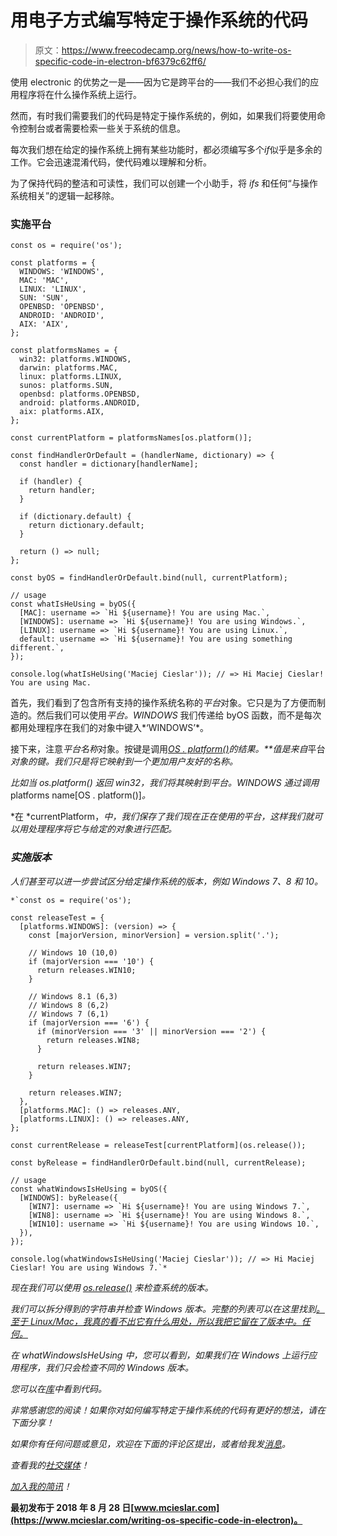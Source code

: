 # 用电子方式编写特定于操作系统的代码

> 原文：<https://www.freecodecamp.org/news/how-to-write-os-specific-code-in-electron-bf6379c62ff6/>

使用 electronic 的优势之一是——因为它是跨平台的——我们不必担心我们的应用程序将在什么操作系统上运行。

然而，有时我们需要我们的代码是特定于操作系统的，例如，如果我们将要使用命令控制台或者需要检索一些关于系统的信息。

每次我们想在给定的操作系统上拥有某些功能时，都必须编写多个*if*似乎是多余的工作。它会迅速混淆代码，使代码难以理解和分析。

为了保持代码的整洁和可读性，我们可以创建一个小助手，将 *ifs* 和任何“与操作系统相关”的逻辑一起移除。

### 实施平台

```
const os = require('os');

const platforms = {
  WINDOWS: 'WINDOWS',
  MAC: 'MAC',
  LINUX: 'LINUX',
  SUN: 'SUN',
  OPENBSD: 'OPENBSD',
  ANDROID: 'ANDROID',
  AIX: 'AIX',
};

const platformsNames = {
  win32: platforms.WINDOWS,
  darwin: platforms.MAC,
  linux: platforms.LINUX,
  sunos: platforms.SUN,
  openbsd: platforms.OPENBSD,
  android: platforms.ANDROID,
  aix: platforms.AIX,
};

const currentPlatform = platformsNames[os.platform()];

const findHandlerOrDefault = (handlerName, dictionary) => {
  const handler = dictionary[handlerName];

  if (handler) {
    return handler;
  }

  if (dictionary.default) {
    return dictionary.default;
  }

  return () => null;
};

const byOS = findHandlerOrDefault.bind(null, currentPlatform);

// usage
const whatIsHeUsing = byOS({
  [MAC]: username => `Hi ${username}! You are using Mac.`,
  [WINDOWS]: username => `Hi ${username}! You are using Windows.`,
  [LINUX]: username => `Hi ${username}! You are using Linux.`,
  default: username => `Hi ${username}! You are using something different.`,
});

console.log(whatIsHeUsing('Maciej Cieslar')); // => Hi Maciej Cieslar! You are using Mac.
```

首先，我们看到了包含所有支持的操作系统名称的*平台*对象。它只是为了方便而制造的。然后我们可以使用*平台。WINDOWS* 我们传递给 byOS 函数，而不是每次都用处理程序在我们的对象中键入*‘WINDOWS’*。

接下来，注意*平台名称*对象。按键是调用[*OS . platform()*](https://nodejs.org/api/os.html#os_os_platform)*的结果。**值是来自*平台*对象的键。我们只是将它映射到一个更加用户友好的名称。*

*比如当 *os.platform()* 返回 *win32，*我们将其映射到*平台。WINDOWS* 通过调用*platforms name[OS . platform()]*。*

*在 *currentPlatform，*中，我们保存了我们现在正在使用的平台，这样我们就可以用处理程序将它与给定的对象进行匹配。*

### *实施版本*

*人们甚至可以进一步尝试区分给定操作系统的版本，例如 Windows 7、8 和 10。*

```
*`const os = require('os');

const releaseTest = {
  [platforms.WINDOWS]: (version) => {
    const [majorVersion, minorVersion] = version.split('.');

    // Windows 10 (10,0)
    if (majorVersion === '10') {
      return releases.WIN10;
    }

    // Windows 8.1 (6,3)
    // Windows 8 (6,2)
    // Windows 7 (6,1)
    if (majorVersion === '6') {
      if (minorVersion === '3' || minorVersion === '2') {
        return releases.WIN8;
      }

      return releases.WIN7;
    }

    return releases.WIN7;
  },
  [platforms.MAC]: () => releases.ANY,
  [platforms.LINUX]: () => releases.ANY,
};

const currentRelease = releaseTest[currentPlatform](os.release());

const byRelease = findHandlerOrDefault.bind(null, currentRelease);

// usage
const whatWindowsIsHeUsing = byOS({
  [WINDOWS]: byRelease({
    [WIN7]: username => `Hi ${username}! You are using Windows 7.`,
    [WIN8]: username => `Hi ${username}! You are using Windows 8.`,
    [WIN10]: username => `Hi ${username}! You are using Windows 10.`,
  }),
});

console.log(whatWindowsIsHeUsing('Maciej Cieslar')); // => Hi Maciej Cieslar! You are using Windows 7.`* 
```

*现在我们可以使用 [*os.release()*](https://nodejs.org/api/os.html#os_os_release) 来检查系统的版本。*

*我们可以拆分得到的字符串并检查 Windows 版本。完整的列表可以在这里找到[。至于 Linux/Mac，我真的看不出它有什么用处，所以我把它留在了*版本中。任何*。](https://stackoverflow.com/a/44916050/6569856)*

*在 *whatWindowsIsHeUsing* 中，您可以看到，如果我们在 Windows 上运行应用程序，我们只会检查不同的 Windows 版本。*

*您可以在[库](https://github.com/maciejcieslar/os-specific-electron)中看到代码。*

*非常感谢您的阅读！如果你对如何编写特定于操作系统的代码有更好的想法，请在下面分享！*

*如果你有任何问题或意见，欢迎在下面的评论区提出，或者给我发[消息](https://www.mcieslar.com/contact)。*

*查看我的[社交媒体](https://www.maciejcieslar.com/about/)！*

*[加入我的简讯](http://eepurl.com/dAKhxb)！*

**最初发布于 2018 年 8 月 28 日[www.mcieslar.com](https://www.mcieslar.com/writing-os-specific-code-in-electron)。**